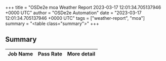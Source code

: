 +++
title = "OSDe2e moa Weather Report 2023-03-17 12:01:34.705137946 +0000 UTC"
author = "OSDe2e Automation"
date = "2023-03-17 12:01:34.705137946 +0000 UTC"
tags = ["weather-report", "moa"]
summary = "<table class=\"summary\"></table>"
+++
## Summary

| Job Name | Pass Rate | More detail |
|----------|-----------|-------------|




